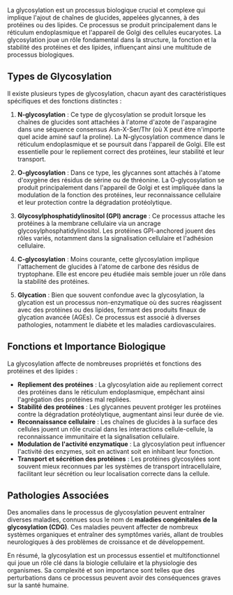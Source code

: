 La glycosylation est un processus biologique crucial et complexe qui implique l'ajout de chaînes de glucides, appelées glycannes, à des protéines ou des lipides. Ce processus se produit principalement dans le réticulum endoplasmique et l'appareil de Golgi des cellules eucaryotes. La glycosylation joue un rôle fondamental dans la structure, la fonction et la stabilité des protéines et des lipides, influençant ainsi une multitude de processus biologiques.

## Types de Glycosylation

Il existe plusieurs types de glycosylation, chacun ayant des caractéristiques spécifiques et des fonctions distinctes :

1. **N-glycosylation** : Ce type de glycosylation se produit lorsque les chaînes de glucides sont attachées à l'atome d'azote de l'asparagine dans une séquence consensus Asn-X-Ser/Thr (où X peut être n'importe quel acide aminé sauf la proline). La N-glycosylation commence dans le réticulum endoplasmique et se poursuit dans l'appareil de Golgi. Elle est essentielle pour le repliement correct des protéines, leur stabilité et leur transport.

2. **O-glycosylation** : Dans ce type, les glycannes sont attachés à l'atome d'oxygène des résidus de sérine ou de thréonine. La O-glycosylation se produit principalement dans l'appareil de Golgi et est impliquée dans la modulation de la fonction des protéines, leur reconnaissance cellulaire et leur protection contre la dégradation protéolytique.

3. **Glycosylphosphatidylinositol (GPI) ancrage** : Ce processus attache les protéines à la membrane cellulaire via un ancrage glycosylphosphatidylinositol. Les protéines GPI-anchored jouent des rôles variés, notamment dans la signalisation cellulaire et l'adhésion cellulaire.

4. **C-glycosylation** : Moins courante, cette glycosylation implique l'attachement de glucides à l'atome de carbone des résidus de tryptophane. Elle est encore peu étudiée mais semble jouer un rôle dans la stabilité des protéines.

5. **Glycation** : Bien que souvent confondue avec la glycosylation, la glycation est un processus non-enzymatique où des sucres réagissent avec des protéines ou des lipides, formant des produits finaux de glycation avancée (AGEs). Ce processus est associé à diverses pathologies, notamment le diabète et les maladies cardiovasculaires.

## Fonctions et Importance Biologique

La glycosylation affecte de nombreuses propriétés et fonctions des protéines et des lipides :

- **Repliement des protéines** : La glycosylation aide au repliement correct des protéines dans le réticulum endoplasmique, empêchant ainsi l'agrégation des protéines mal repliées.
- **Stabilité des protéines** : Les glycannes peuvent protéger les protéines contre la dégradation protéolytique, augmentant ainsi leur durée de vie.
- **Reconnaissance cellulaire** : Les chaînes de glucides à la surface des cellules jouent un rôle crucial dans les interactions cellule-cellule, la reconnaissance immunitaire et la signalisation cellulaire.
- **Modulation de l'activité enzymatique** : La glycosylation peut influencer l'activité des enzymes, soit en activant soit en inhibant leur fonction.
- **Transport et sécrétion des protéines** : Les protéines glycosylées sont souvent mieux reconnues par les systèmes de transport intracellulaire, facilitant leur sécrétion ou leur localisation correcte dans la cellule.

## Pathologies Associées

Des anomalies dans le processus de glycosylation peuvent entraîner diverses maladies, connues sous le nom de **maladies congénitales de la glycosylation (CDG)**. Ces maladies peuvent affecter de nombreux systèmes organiques et entraîner des symptômes variés, allant de troubles neurologiques à des problèmes de croissance et de développement.

En résumé, la glycosylation est un processus essentiel et multifonctionnel qui joue un rôle clé dans la biologie cellulaire et la physiologie des organismes. Sa complexité et son importance sont telles que des perturbations dans ce processus peuvent avoir des conséquences graves sur la santé humaine.